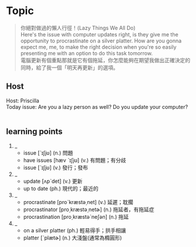 # Topic

> 你絕對做過的懶人行徑！(Lazy Things We All Do) <br>
> Here's the issue with computer updates right, is they give me the opportunity to procrastinate on a silver platter. How are you gonna expect me, me, to make the right decision when you're so easily presenting me with an option to do this task tomorrow. <br>
> 電腦更新有個重點那就是它有個拖延，你怎麼能夠在期望我做出正確決定的同時，給了我一個「明天再更新」的選項。 <br>

## Host
Host: Priscilla
<br>Today issue: Are you a lazy person as well? Do you update your computer?
<br><br>
## learning points
1. _
	* issue  [ˋɪʃjʊ]  (n.)  問題
	* have issues  [hæv ˋɪʃjʊ]  (v.)  有問題；有分歧
	* issue  [ˋɪʃjʊ]  (v.)  發行；發布
2. _
	* update  [ʌpˋdet]  (v.)  更新
	* up to date  (ph.)  現代的；最近的
3. _
	* procrastinate  [proˋkræstə͵net]  (v.)  延遲；耽擱
	* procrastinator  [pro͵kræstə͵netɚ]  (n.)  拖延者，有拖延症
	* procrastination  [pro͵kræstəˋneʃən]  (n.)  拖延
4. _
	* on a silver platter   (ph.)  輕易得手；拱手相讓
	* platter  [ˋplætɚ]  (n.)  大淺盤(通常為橢圓形)
